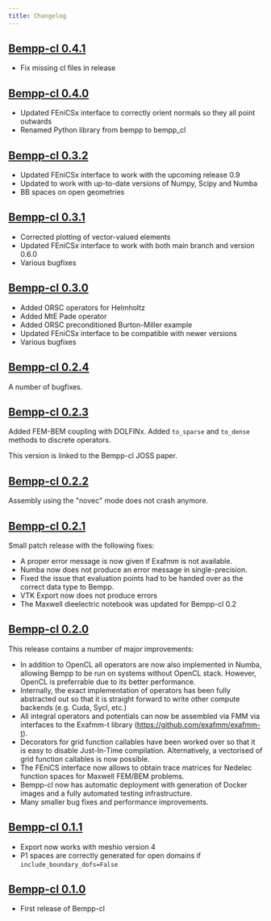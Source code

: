 ```yaml
---
title: Changelog
---
```

## [Bempp-cl 0.4.1](https://github.com/bempp/bempp-cl/releases/tag/v0.4.1)
- Fix missing cl files in release

## [Bempp-cl 0.4.0](https://github.com/bempp/bempp-cl/releases/tag/v0.4.0)
- Updated FEniCSx interface to correctly orient normals so they all point outwards
- Renamed Python library from bempp to bempp_cl

## [Bempp-cl 0.3.2](https://github.com/bempp/bempp-cl/releases/tag/v0.3.2)
- Updated FEniCSx interface to work with the upcoming release 0.9
- Updated to work with up-to-date versions of Numpy, Scipy and Numba
- BB spaces on open geometries

## [Bempp-cl 0.3.1](https://github.com/bempp/bempp-cl/releases/tag/v0.3.1)
- Corrected plotting of vector-valued elements
- Updated FEniCSx interface to work with both main branch and version 0.6.0
- Various bugfixes

## [Bempp-cl 0.3.0](https://github.com/bempp/bempp-cl/releases/tag/v0.3.0)
- Added ORSC operators for Helmholtz
- Added MtE Pade operator
- Added ORSC preconditioned Burton-Miller example
- Updated FEniCSx interface to be compatible with newer versions
- Various bugfixes

## [Bempp-cl 0.2.4](https://github.com/bempp/bempp-cl/releases/tag/v0.2.4)
A number of bugfixes.

## [Bempp-cl 0.2.3](https://github.com/bempp/bempp-cl/releases/tag/v0.2.3)
Added FEM-BEM coupling with DOLFINx.
Added `to_sparse` and `to_dense` methods to discrete operators.

This version is linked to the Bempp-cl JOSS paper.

## [Bempp-cl 0.2.2](https://github.com/bempp/bempp-cl/releases/tag/v0.2.2)
Assembly using the "novec" mode does not crash anymore.

## [Bempp-cl 0.2.1](https://github.com/bempp/bempp-cl/releases/tag/v0.2.1)
Small patch release with the following fixes:

- A proper error message is now given if Exafmm is not available.
- Numba now does not produce an error message in single-precision.
- Fixed the issue that evaluation points had to be handed over as the correct data type to Bempp.
- VTK Export now does not produce errors
- The Maxwell dieelectric notebook was updated for Bempp-cl 0.2

## [Bempp-cl 0.2.0](https://github.com/bempp/bempp-cl/releases/tag/v0.2.0)
This release contains a number of major improvements:

- In addition to OpenCL all operators are now also implemented in Numba, allowing Bempp to be run on systems without OpenCL stack.
  However, OpenCL is preferrable due to its better performance.
- Internally, the exact implementation of operators has been fully abstracted out so that it is straight forward to write other compute backends
  (e.g. Cuda, Sycl, etc.)
- All integral operators and potentials can now be assembled via FMM via interfaces to the Exafmm-t library 
  (https://github.com/exafmm/exafmm-t).
- Decorators for grid function callables have been worked over so that it is easy to disable Just-In-Time compilation. Alternatively, a vectorised
  of grid function callables is now possible.
- The FEniCS interface now allows to obtain trace matrices for Nedelec function spaces for Maxwell FEM/BEM problems.
- Bempp-cl now has automatic deployment with generation of Docker images and a fully automated testing infrastructure.
- Many smaller bug fixes and performance improvements.

## [Bempp-cl 0.1.1](https://github.com/bempp/bempp-cl/releases/tag/v0.1.1)
* Export now works with meshio version 4
* P1 spaces are correctly generated for open domains if `include_boundary_dofs=False`

## [Bempp-cl 0.1.0](https://github.com/bempp/bempp-cl/releases/tag/v0.1.0)
* First release of Bempp-cl
